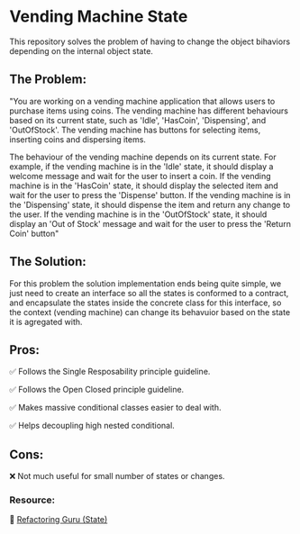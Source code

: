 # Vending Machine State

This repository solves the problem of having to change the object bihaviors depending on the internal object state.

## The Problem:

"You are working on a vending machine application that allows users to purchase items using coins. The vending machine has different behaviours based on its current state, such as 'Idle', 'HasCoin', 'Dispensing', and 'OutOfStock'. The vending machine has buttons for selecting items, inserting coins and dispersing items.

The behaviour of the vending machine depends on its current state. For example, if the vending machine is in the 'Idle' state, it should display a welcome message and wait for the user to insert a coin. If the vending machine is in the 'HasCoin' state, it should display the selected item and wait for the user to press the 'Dispense' button. If the vending machine is in the 'Dispensing' state, it should dispense the item and return any change to the user. If the vending machine is in the 'OutOfStock' state, it should display an 'Out of Stock' message and wait for the user to press the 'Return Coin' button"

## The Solution:

For this problem the solution implementation ends being quite simple, we just need to create an interface so all the states is conformed to a contract, and encapsulate the states inside the concrete class for this interface, so the context (vending machine) can change its behavuior based on the state it is agregated with.

## Pros:
 
 ✅ Follows the Single Resposability principle guideline.

 ✅ Follows the Open Closed principle guideline.

 ✅ Makes massive conditional classes easier to deal with.

 ✅ Helps decoupling high nested conditional.


## Cons:

 ❌ Not much useful for small number of states or changes.


### **Resource:**

 🔗 [Refactoring Guru (State)](https://refactoring.guru/design-patterns/state)
